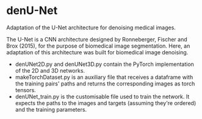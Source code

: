 # denU-Net
Adaptation of the U-Net architecture for denoising medical images.

The U-Net is a CNN architecture designed by Ronneberger, Fischer and Brox (2015), for the purpose of biomedical image segmentation. Here, an adaptation of this architecture was built for biomedical image denoising.

- denUNet2D.py and denUNet3D.py contain the PyTorch implementation of the 2D and 3D networks.
- makeTorchDataset.py is an auxiliary file that receives a dataframe with the training pairs' paths and returns the corresponding images as torch tensors.
- denUNet_train.py is the customisable file used to train the network. It expects the paths to the images and targets (assuming they're ordered) and the training parameters.
